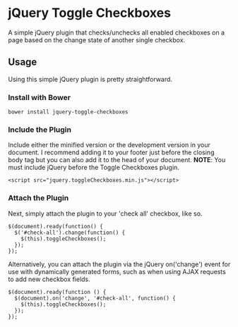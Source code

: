 # jQuery Toggle Checkboxes

A simple jQuery plugin that checks/unchecks all enabled checkboxes on a page based on the change state of another single checkbox.

## Usage

Using this simple jQuery plugin is pretty straightforward.

### Install with Bower

    bower install jquery-toggle-checkboxes

### Include the Plugin

Include either the minified version or the development version in your document. I recommend adding it to your footer just before the closing body tag but you can also add it to the head of your document. <strong>NOTE</strong>: You must include jQuery before the Toggle Checkboxes plugin.

    <script src="jquery.toggleCheckboxes.min.js"></script>

### Attach the Plugin

Next, simply attach the plugin to your 'check all' checkbox, like so.

    $(document).ready(function() {
      $('#check-all').change(function() {
        $(this).toggleCheckboxes();
      });
    });

Alternatively, you can attach the plugin via the jQuery on('change') event for use with dynamically generated forms, such as when using AJAX requests to add new checkbox fields.

    $(document).ready(function () {
      $(document).on('change', '#check-all', function() {
        $(this).toggleCheckboxes();
      });
    });
